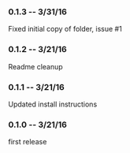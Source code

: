 
### 0.1.3 -- 3/31/16
  Fixed initial copy of folder, issue #1
    
### 0.1.2 -- 3/21/16
  Readme cleanup

### 0.1.1 -- 3/21/16
  Updated install instructions
  
### 0.1.0 -- 3/21/16
  first release

